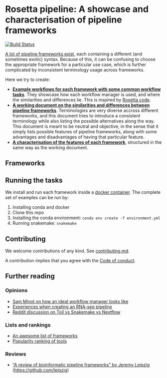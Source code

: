 
# Rosetta pipeline: A showcase and characterisation of pipeline frameworks

[![Build
Status](https://travis-ci.com/komparo/rosetta-pipeline.svg?branch=master)](https://travis-ci.com/komparo/rosetta-pipeline)

[A lot of pipeline frameworks
exist](https://github.com/pditommaso/awesome-pipeline), each containing
a different (and sometimes exotic) syntax. Because of this, it can be
confusing to choose the appropriate framework for a particular use case,
which is further complicated by inconsistent terminology usage across
frameworks.

Here we try to create:

  - **[Example workflows for each framework with some common workflow
    tasks](tasks)**. They showcase how each workflow manager is used,
    and where the similarities and differences lie. This is inspired by
    [Rosetta code](http://www.rosettacode.org/wiki/Rosetta_Code).
  - **[A working document on the similarities and differences between
    pipeline frameworks](frameworks.md)**. Terminologies are very
    diverse accross different frameworks, and this document tries to
    introduce a consistent terminology while also listing the possible
    alternatives along the way. This document is meant to be neutral and
    objective, in the sense that it simply lists possible features of
    pipeline frameworks, along with some advantages and disadvantages of
    having that particular feature.
  - **[A characterisation of the features of each
    framework](characterisation)**, structured in the same way as the
    working document.

## Frameworks

## Running the tasks

We install and run each framework inside a [docker
container](containers). The complete set of examples can be run by:

1.  Installing conda and docker
2.  Clone this repo
3.  Installing the conda environment: `conda env create -f
    environment.yml`
4.  Running snakemake: `snakemake`

## Contributing

We welcome contributions of any kind. See
[contributing.md](contributing.md).

A contribution implies that you agree with the [Code of
conduct](code_of_conduct.md).

## Further reading

### Opinions

  - [Sam Minot on how an ideal workflow manager looks
    like](https://www.minot.bio/home/2018/9/22/the-rise-of-the-machines-workflow-managers-for-bioinformatics)
  - [Experiences when creating an RNA-seq
    pipeline](https://github.com/NCBI-Hackathons/SPeW)
  - [Reddit discussion on Toil vs Snakemake vs
    Nextflow](https://www.reddit.com/r/bioinformatics/comments/a4fq4i/given_the_experience_of_others_writing/)

### Lists and rankings

  - [An awesome list of
    frameworks](https://github.com/pditommaso/awesome-pipeline)
  - [Popularity ranking of
    tools](https://docs.google.com/spreadsheets/d/1plkAsT_S3CzSeb7ivxyjRnHyrK3JclUCXeUMf_azraY/edit#gid=0)

### Reviews

  - [“A review of bioinformatic pipeline frameworks” by Jeremy
    Leipzig](https://doi.org/10.1093/bib/bbw020)
    (<https://github.com/leipzig>)
